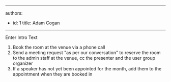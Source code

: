 

---
authors:
  - id: 1
    title: Adam Cogan
---




<span class='intro'> Enter Intro Text </span>

<ol><li>Book the room at the venue via a phone call</li><li>Send a meeting request &quot;​as per our conversation&quot; to reserve the room to the admin staff at the venue, cc the presenter and the user group organizer</li><li>If a speaker has not yet been appointed for the month, add them to the appointment when they are booked in</li></ol>


